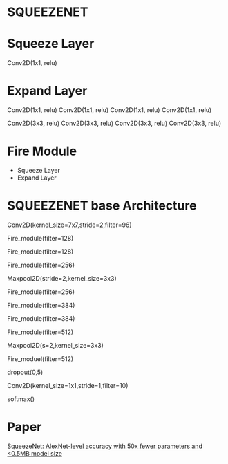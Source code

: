 # SQUEEZENET

Squeeze Layer
====

Conv2D(1x1, relu)

Expand Layer
===
Conv2D(1x1, relu) 
Conv2D(1x1, relu)
Conv2D(1x1, relu)
Conv2D(1x1, relu)

Conv2D(3x3, relu)
Conv2D(3x3, relu)
Conv2D(3x3, relu)
Conv2D(3x3, relu)

Fire Module
===
- Squeeze Layer
- Expand Layer


SQUEEZENET base Architecture
====

Conv2D(kernel_size=7x7,stride=2,filter=96)

Fire_module(filter=128) 

Fire_module(filter=128) 

Fire_module(filter=256) 

Maxpool2D(stride=2,kernel_size=3x3) 

Fire_module(filter=256) 

Fire_module(filter=384) 

Fire_module(filter=384) 

Fire_module(filter=512) 

Maxpool2D(s=2,kernel_size=3x3) 

Fire_moduel(filter=512) 

dropout(0,5) 

Conv2D(kernel_size=1x1,stride=1,filter=10) 

softmax()

# Paper
[SqueezeNet: AlexNet-level accuracy with 50x fewer parameters and <0.5MB model
size](https://arxiv.org/abs/1602.07360)
